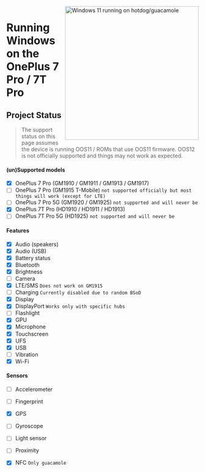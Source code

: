 <img align="right" src="https://github.com/n00b69/woa-op7/blob/main/op7.png" width="350" alt="Windows 11 running on hotdog/guacamole">

# Running Windows on the OnePlus 7 Pro / 7T Pro

## Project Status
> The support status on this page assumes the device is running OOS11 / ROMs that use OOS11 firmware. OOS12 is not officially supported and things may not work as expected.

#### (un)Supported models
- [x] OnePlus 7 Pro (GM1910 / GM1911 / GM1913 / GM1917)
- [ ] OnePlus 7 Pro (GM1915 T-Mobile) ```not supported officially but most things will work (except for LTE)```
- [ ] OnePlus 7 Pro 5G (GM1920 / GM1925) ```not supported and will never be```
- [x] OnePlus 7T Pro (HD1910 / HD1911 / HD1913)
- [ ] OnePlus 7T Pro 5G (HD1925) ```not supported and will never be```

#### Features
- [X] Audio (speakers)
- [x] Audio (USB)
- [X] Battery status
- [x] Bluetooth
- [x] Brightness 
- [ ] Camera
- [x] LTE/SMS ```Does not work on GM1915```
- [ ] Charging ```Currently disabled due to random BSoD```
- [x] Display
- [x] DisplayPort ```Works only with specific hubs```
- [ ] Flashlight
- [x] GPU
- [x] Microphone
- [x] Touchscreen 
- [x] UFS
- [x] USB
- [ ] Vibration
- [x] Wi-Fi

#### Sensors
- [ ] Accelerometer
- [ ] Fingerprint
- [X] GPS
- [ ] Gyroscope
- [ ] Light sensor
- [ ] Proximity
- [X] NFC ```Only guacamole```

















